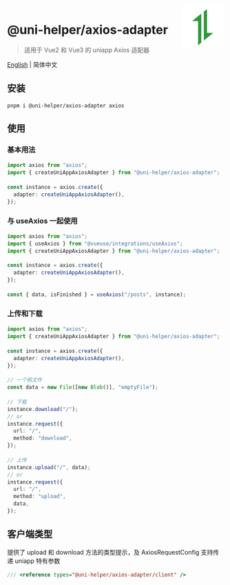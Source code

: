 <img src="./assets/logo.svg" alt="logo of @uni-helper/axios-adapter repository" width="100" height="100" align="right" />

# @uni-helper/axios-adapter

> 适用于 Vue2 和 Vue3 的 uniapp Axios 适配器

[English](./README.md) | 简体中文

## 安装

```
pnpm i @uni-helper/axios-adapter axios
```

## 使用

### 基本用法

```ts
import axios from "axios";
import { createUniAppAxiosAdapter } from "@uni-helper/axios-adapter";

const instance = axios.create({
  adapter: createUniAppAxiosAdapter(),
});
```

### 与 useAxios 一起使用

```ts
import axios from "axios";
import { useAxios } from "@vueuse/integrations/useAxios";
import { createUniAppAxiosAdapter } from "@uni-helper/axios-adapter";

const instance = axios.create({
  adapter: createUniAppAxiosAdapter(),
});

const { data, isFinished } = useAxios("/posts", instance);
```

### 上传和下载

```ts
import axios from "axios";
import { createUniAppAxiosAdapter } from "@uni-helper/axios-adapter";

const instance = axios.create({
  adapter: createUniAppAxiosAdapter(),
});

// 一个假文件
const data = new File([new Blob()], "emptyFile");

// 下载
instance.download("/");
// or
instance.request({
  url: "/",
  method: "download",
});

// 上传
instance.upload("/", data);
// or
instance.request({
  url: "/",
  method: "upload",
  data,
});
```

## 客户端类型

提供了 upload 和 download 方法的类型提示，及 AxiosRequestConfig 支持传递 uniapp 特有参数

```ts
/// <reference types="@uni-helper/axios-adapter/client" />
```
